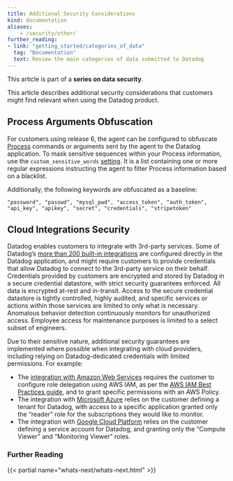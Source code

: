 ```yaml
---
title: Additional Security Considerations
kind: documentation
aliases:
    - /security/other/
further_reading:
- link: "getting_started/categories_of_data"
  tag: "Documentation"
  text: Review the main categories of data submitted to Datadog
---
```


This article is part of a **series on data security**.

This article describes additional security considerations that customers might find relevant when using the Datadog product.

## Process Arguments Obfuscation

For customers using release 6, the agent can be configured to obfuscate [Process][1] commands or arguments sent by the agent to the Datadog application. To mask sensitive sequences within your Process information, use the `custom_sensitive_words` [setting][2]. It is a list containing one or more regular expressions instructing the agent to filter Process information based on a blacklist.

Additionally, the following keywords are obfuscated as a baseline:

```
"password", "passwd", "mysql_pwd", "access_token", "auth_token", "api_key", "apikey", "secret", "credentials", "stripetoken"
```

## Cloud Integrations Security

Datadog enables customers to integrate with 3rd-party services. Some of Datadog’s [more than 200 built-in integrations][3] are configured directly in the Datadog application, and might require customers to provide credentials that allow Datadog to connect to the 3rd-party service on their behalf. Credentials provided by customers are encrypted and stored by Datadog in a secure credential datastore, with strict security guarantees enforced. All data is encrypted at-rest and in-transit. Access to the secure credential datastore is tightly controlled, highly audited, and specific services or actions within those services are limited to only what is necessary. Anomalous behavior detection continuously monitors for unauthorized access. Employee access for maintenance purposes is limited to a select subset of engineers.

Due to their sensitive nature, additional security guarantees are implemented where possible when integrating with cloud providers, including relying on Datadog-dedicated credentials with limited permissions. For example:

* The [integration with Amazon Web Services][4] requires the customer to configure role delegation using AWS IAM, as per the [AWS IAM Best Practices guide][5], and to grant specific permissions with an AWS Policy.
* The integration with [Microsoft Azure][6] relies on the customer defining a tenant for Datadog, with access to a specific application granted only the “reader” role for the subscriptions they would like to monitor.
* The integration with [Google Cloud Platform][7] relies on the customer defining a service account for Datadog, and granting only the “Compute Viewer” and “Monitoring Viewer” roles.

### Further Reading

{{< partial name="whats-next/whats-next.html" >}}

[1]: /graphing/infrastructure/process/
[2]: /graphing/infrastructure/process/#process-arguments-scrubbing
[3]: /integrations/
[4]: /integrations/amazon_web_services/
[5]: https://docs.aws.amazon.com/IAM/latest/UserGuide/best-practices.html#delegate-using-roles
[6]: /integrations/azure/
[7]: /integrations/google_cloud_platform/
